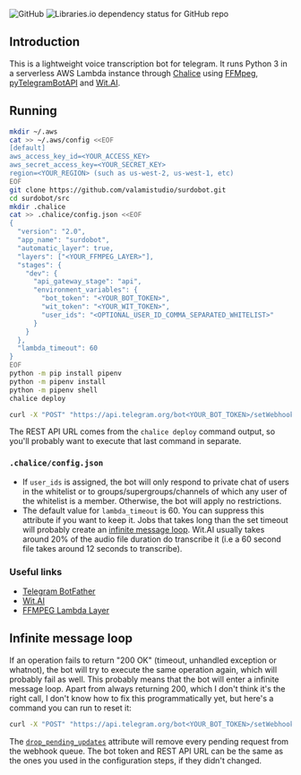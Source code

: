 ![GitHub](https://img.shields.io/github/license/valamistudio/surdobot?style=flat-square)
![Libraries.io dependency status for GitHub repo](https://img.shields.io/librariesio/github/valamistudio/surdobot?style=flat-square)

## Introduction
This is a lightweight voice transcription bot for telegram. It runs Python 3 in a serverless AWS Lambda instance through [Chalice](https://github.com/aws/chalice) using [FFMpeg](https://ffmpeg.org/), [pyTelegramBotAPI](https://pypi.org/project/pyTelegramBotAPI/) and [Wit.AI](https://wit.ai/).

## Running
```sh
mkdir ~/.aws
cat >> ~/.aws/config <<EOF
[default]
aws_access_key_id=<YOUR_ACCESS_KEY>
aws_secret_access_key=<YOUR_SECRET_KEY>
region=<YOUR_REGION> (such as us-west-2, us-west-1, etc)
EOF
git clone https://github.com/valamistudio/surdobot.git
cd surdobot/src
mkdir .chalice
cat >> .chalice/config.json <<EOF
{
  "version": "2.0",
  "app_name": "surdobot",
  "automatic_layer": true,
  "layers": ["<YOUR_FFMPEG_LAYER>"],
  "stages": {
    "dev": {
      "api_gateway_stage": "api",
      "environment_variables": {
        "bot_token": "<YOUR_BOT_TOKEN>",
        "wit_token": "<YOUR_WIT_TOKEN>",
        "user_ids": "<OPTIONAL_USER_ID_COMMA_SEPARATED_WHITELIST>"
      }
    }
  },
  "lambda_timeout": 60
}
EOF
python -m pip install pipenv
python -m pipenv install
python -m pipenv shell
chalice deploy

curl -X "POST" "https://api.telegram.org/bot<YOUR_BOT_TOKEN>/setWebhook" -d '{"url": "<REST_API_URL>/webhook"}' -H 'Content-Type: application/json; charset=utf-8'
```
The REST API URL comes from the `chalice deploy` command output, so you'll probably want to execute that last command in separate.

### `.chalice/config.json`
- If `user_ids` is assigned, the bot will only respond to private chat of users in the whitelist or to groups/supergroups/channels of which any user of the whitelist is a member. Otherwise, the bot will apply no restrictions.
- The default value for `lambda_timeout` is 60. You can suppress this attribute if you want to keep it. Jobs that takes long than the set timeout will probably create an [infinite message loop](#infinite-message-loop). Wit.AI usually takes around 20% of the audio file duration do transcribe it (i.e a 60 second file takes around 12 seconds to transcribe).

### Useful links
- [Telegram BotFather](https://t.me/BotFather)
- [Wit.AI](https://wit.ai/)
- [FFMPEG Lambda Layer](https://serverlessrepo.aws.amazon.com/applications/arn:aws:serverlessrepo:us-east-1:145266761615:applications~ffmpeg-lambda-layer)

## Infinite message loop
If an operation fails to return "200 OK" (timeout, unhandled exception or whatnot), the bot will try to execute the same operation again, which will probably fail as well. This probably means that the bot will enter a infinite message loop. Apart from always returning 200, which I don't think it's the right call, I don't know how to fix this programmatically yet, but here's a command you can run to reset it:
```sh
curl -X "POST" "https://api.telegram.org/bot<YOUR_BOT_TOKEN>/setWebhook" -d '{"url": "<REST_API_URL>/webhook", "drop_pending_updates": true}' -H 'Content-Type: application/json; charset=utf-8'
```
The [`drop_pending_updates`](https://core.telegram.org/bots/api#setwebhook) attribute will remove every pending request from the webhook queue. The bot token and REST API URL can be the same as the ones you used in the configuration steps, if they didn't changed.
